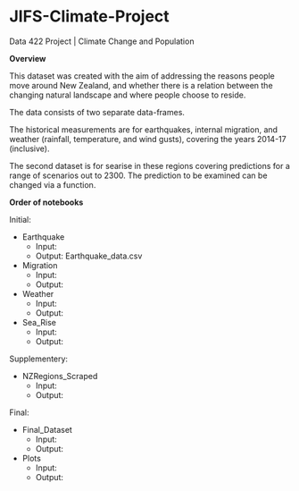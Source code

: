 # JIFS-Climate-Project
Data 422 Project | Climate Change and Population

**Overview**

This dataset was created with the aim of addressing the reasons people move around New Zealand, and whether there is a relation between the changing natural landscape and where people choose to reside.

The data consists of two separate data-frames.

The historical measurements are for earthquakes, internal migration, and weather (rainfall, temperature, and wind gusts), covering the years 2014-17 (inclusive).

The second dataset is for searise in these regions covering predictions for a range of scenarios out to 2300. The prediction to be examined can be changed via a function.

**Order of notebooks**

Initial:

- Earthquake
  - Input: 
  - Output: Earthquake_data.csv
- Migration
  - Input: 
  - Output: 
- Weather
  - Input: 
  - Output: 
- Sea_Rise
  - Input: 
  - Output: 

Supplementery:

- NZRegions_Scraped
  - Input: 
  - Output: 

Final:

- Final_Dataset
  - Input: 
  - Output: 
- Plots
  - Input: 
  - Output: 
